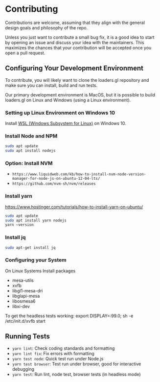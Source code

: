 # Contributing

Contributions are welcome, assuming that they align with the general design goals and philosophy of the repo.

Unless you just want to contribute a small bug fix, it is a good idea to start by opening an issue and discuss your idea with the maintainers. This maximizes the chances that your contribution will be accepted once you open a pull request.


## Configuring Your Development Environment

To contribute, you will likely want to clone the loaders.gl repository and make sure you can install, build and run tests.

Our primary development environment is MacOS, but it is possible to build loaders.gl on Linux and Windows (using a Linux environment).


### Setting up Linux Environment on Windows 10

Install [WSL (Windows Subsystem for Linux)](https://docs.microsoft.com/en-us/windows/wsl/install-win10) on Windows 10.


### Install Node and NPM

```sh
sudo apt update
sudo apt install nodejs
```

### Option: Install NVM

- `https://www.liquidweb.com/kb/how-to-install-nvm-node-version-manager-for-node-js-on-ubuntu-12-04-lts/`
- `https://github.com/nvm-sh/nvm/releases`

### Install yarn

https://www.hostinger.com/tutorials/how-to-install-yarn-on-ubuntu/

```sh
sudo apt update
sudo apt install yarn nodejs
yarn –version
```

### Install jq

```sh
sudo apt-get install jq
```

### Configuring your System

On Linux Systems Install packages

- mesa-utils
- xvfb
- libgl1-mesa-dri
- libglapi-mesa
- libosmesa6
- libxi-dev

To get the headless tests working: export DISPLAY=:99.0; sh -e /etc/init.d/xvfb start


## Running Tests

- `yarn lint`: Check coding standards and formatting
- `yarn lint fix`: Fix errors with formatting
- `yarn test node`: Quick test run under Node.js
- `yarn test browser`: Test run under browser, good for interactive debugging
- `yarn test`: Run lint, node test, browser tests (in headless mode)
